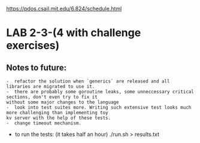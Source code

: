 https://pdos.csail.mit.edu/6.824/schedule.html

# LAB 2-3-(4 with challenge exercises)

##  Notes to future: 

    -  refactor the solution when `generics` are released and all libraries are migrated to use it. 
    -  there are probably some goroutine leaks, some unneccessary critical sections, don't even try to fix it 
    without some major changes to the language
    -  look into test suites more. Writing such extensive test looks much more challenging than implementing toy 
    kv server with the help of these tests. 
    -  change timeout mechanism. 
    

* to run the tests: (it takes half an hour) ./run.sh > results.txt
 